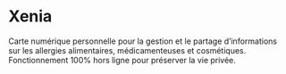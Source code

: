 # Xenia
Carte numérique personnelle pour la gestion et le partage d’informations sur les allergies alimentaires, médicamenteuses et cosmétiques. Fonctionnement 100% hors ligne pour préserver la vie privée.
